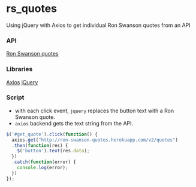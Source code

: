 # rs_quotes
Using jQuery with Axios to get individual Ron Swanson quotes from an API

### API

[Ron Swanson quotes](http://ron-swanson-quotes.herokuapp.com/v2/quotes)

### Libraries
[Axios](https://cdnjs.cloudflare.com/ajax/libs/axios/0.18.0/axios.min.js)
[jQuery](https://cdnjs.cloudflare.com/ajax/libs/jquery/3.3.1/jquery.min.js)

### Script

- with each click event, `jquery` replaces the button text with a Ron Swanson quote.
- `axios` backend gets the text string from the API.

```js
$('#get_quote').click(function() {
  axios.get("http://ron-swanson-quotes.herokuapp.com/v2/quotes")
  .then(function(res) {
    $('button').text(res.data);
  })
  .catch(function(error) {
    console.log(error);
  })
});
```
